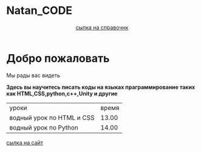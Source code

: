 # Natan_CODE
<html>
  <body>
  <header>
    <a href="https://htmlbook.ru/html">сылка на справочнк</a>
  </header>
    <h1>Добро пожаловать</h1>
  <p>Мы рады вас видеть</p>
  <b>Здесь вы научитесь писать коды на языках праграммирование таких как HTML,CSS,python,c++,Unity и другие</b>
  <table>
      <tr>
        <td>уроки</td>
        <td>время</td>
      </tr>
      <tr>
        <td>водный урок по HTML и CSS</td>
        <td>13.00</td>
      </tr>
      <tr>
        <td>водный урок по Python</td>
        <td>14.00</td>
      </tr>
  </table>
  <footerb style="backgroud-color:#aeff00">
    <a href="https://www.w3schools.com/">сылка на сайт</a>
  </footer>

</html>


